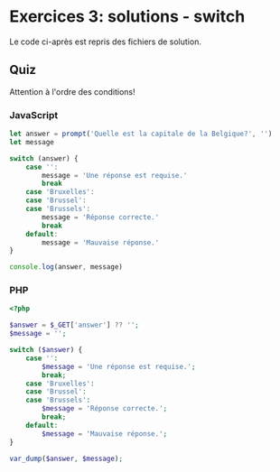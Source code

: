 # Exercices 3: solutions - switch

Le code ci-après est repris des fichiers de solution.

## Quiz

Attention à l'ordre des conditions!

### JavaScript

```javascript
let answer = prompt('Quelle est la capitale de la Belgique?', '')
let message

switch (answer) {
    case '':
        message = 'Une réponse est requise.'
        break
    case 'Bruxelles':
    case 'Brussel':
    case 'Brussels':
        message = 'Réponse correcte.'
        break
    default:
        message = 'Mauvaise réponse.'
}

console.log(answer, message)
```

### PHP

```php
<?php 

$answer = $_GET['answer'] ?? '';
$message = '';

switch ($answer) {
    case '':
        $message = 'Une réponse est requise.';
        break;
    case 'Bruxelles':
    case 'Brussel':
    case 'Brussels':
        $message = 'Réponse correcte.';
        break;
    default:
        $message = 'Mauvaise réponse.';
}

var_dump($answer, $message);
```
